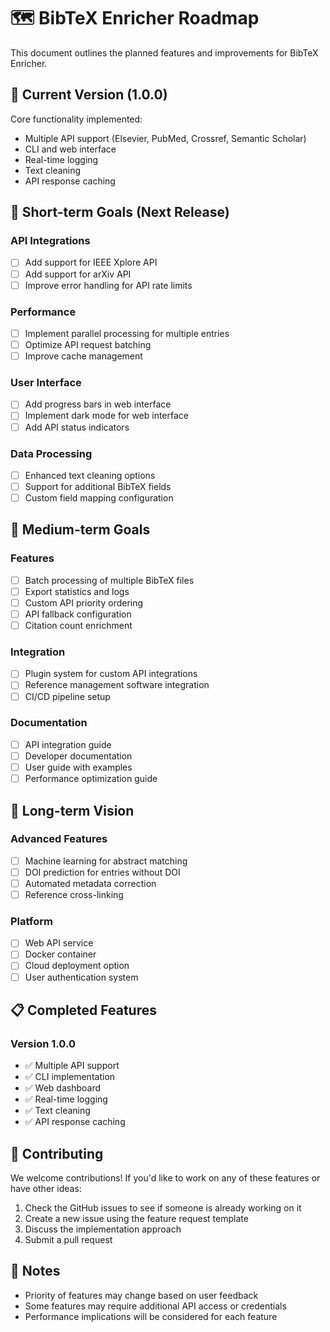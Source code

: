# 🗺️ BibTeX Enricher Roadmap

This document outlines the planned features and improvements for BibTeX Enricher.

## 🎯 Current Version (1.0.0)

Core functionality implemented:
- Multiple API support (Elsevier, PubMed, Crossref, Semantic Scholar)
- CLI and web interface
- Real-time logging
- Text cleaning
- API response caching

## 🚀 Short-term Goals (Next Release)

### API Integrations
- [ ] Add support for IEEE Xplore API
- [ ] Add support for arXiv API
- [ ] Improve error handling for API rate limits

### Performance
- [ ] Implement parallel processing for multiple entries
- [ ] Optimize API request batching
- [ ] Improve cache management

### User Interface
- [ ] Add progress bars in web interface
- [ ] Implement dark mode for web interface
- [ ] Add API status indicators

### Data Processing
- [ ] Enhanced text cleaning options
- [ ] Support for additional BibTeX fields
- [ ] Custom field mapping configuration

## 🌟 Medium-term Goals

### Features
- [ ] Batch processing of multiple BibTeX files
- [ ] Export statistics and logs
- [ ] Custom API priority ordering
- [ ] API fallback configuration
- [ ] Citation count enrichment

### Integration
- [ ] Plugin system for custom API integrations
- [ ] Reference management software integration
- [ ] CI/CD pipeline setup

### Documentation
- [ ] API integration guide
- [ ] Developer documentation
- [ ] User guide with examples
- [ ] Performance optimization guide

## 🎯 Long-term Vision

### Advanced Features
- [ ] Machine learning for abstract matching
- [ ] DOI prediction for entries without DOI
- [ ] Automated metadata correction
- [ ] Reference cross-linking

### Platform
- [ ] Web API service
- [ ] Docker container
- [ ] Cloud deployment option
- [ ] User authentication system

## 📋 Completed Features

### Version 1.0.0
- ✅ Multiple API support
- ✅ CLI implementation
- ✅ Web dashboard
- ✅ Real-time logging
- ✅ Text cleaning
- ✅ API response caching

## 🤝 Contributing

We welcome contributions! If you'd like to work on any of these features or have other ideas:
1. Check the GitHub issues to see if someone is already working on it
2. Create a new issue using the feature request template
3. Discuss the implementation approach
4. Submit a pull request

## 📝 Notes

- Priority of features may change based on user feedback
- Some features may require additional API access or credentials
- Performance implications will be considered for each feature 